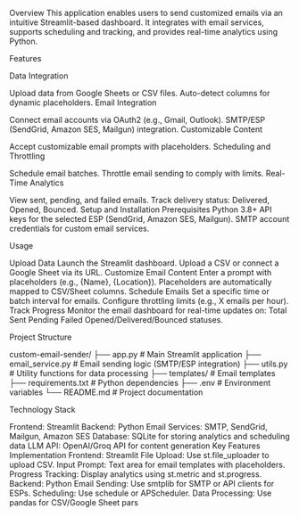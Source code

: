 
Overview
This application enables users to send customized emails via an intuitive Streamlit-based dashboard. It integrates with email services, supports scheduling and tracking, and provides real-time analytics using Python.

Features

Data Integration

Upload data from Google Sheets or CSV files.
Auto-detect columns for dynamic placeholders.
Email Integration

Connect email accounts via OAuth2 (e.g., Gmail, Outlook).
SMTP/ESP (SendGrid, Amazon SES, Mailgun) integration.
Customizable Content

Accept customizable email prompts with placeholders.
Scheduling and Throttling

Schedule email batches.
Throttle email sending to comply with limits.
Real-Time Analytics

View sent, pending, and failed emails.
Track delivery status: Delivered, Opened, Bounced.
Setup and Installation
Prerequisites
Python 3.8+
API keys for the selected ESP (SendGrid, Amazon SES, Mailgun).
SMTP account credentials for custom email services.


Usage

Upload Data
Launch the Streamlit dashboard.
Upload a CSV or connect a Google Sheet via its URL.
Customize Email Content
Enter a prompt with placeholders (e.g., {Name}, {Location}).
Placeholders are automatically mapped to CSV/Sheet columns.
Schedule Emails
Set a specific time or batch interval for emails.
Configure throttling limits (e.g., X emails per hour).
Track Progress
Monitor the email dashboard for real-time updates on:
Total Sent
Pending
Failed
Opened/Delivered/Bounced statuses.


Project Structure

custom-email-sender/
├── app.py                # Main Streamlit application
├── email_service.py      # Email sending logic (SMTP/ESP integration)
├── utils.py              # Utility functions for data processing
├── templates/            # Email templates
├── requirements.txt      # Python dependencies
├── .env                  # Environment variables
└── README.md             # Project documentation


Technology Stack

Frontend: Streamlit
Backend: Python
Email Services: SMTP, SendGrid, Mailgun, Amazon SES
Database: SQLite for storing analytics and scheduling data
LLM API: OpenAI/Groq API for content generation
Key Features Implementation
Frontend: Streamlit
File Upload: Use st.file_uploader to upload CSV.
Input Prompt: Text area for email templates with placeholders.
Progress Tracking: Display analytics using st.metric and st.progress.
Backend: Python
Email Sending: Use smtplib for SMTP or API clients for ESPs.
Scheduling: Use schedule or APScheduler.
Data Processing: Use pandas for CSV/Google Sheet pars